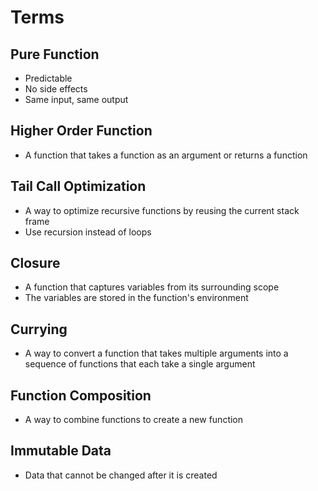 # Terms

## Pure Function

- Predictable
- No side effects
- Same input, same output

## Higher Order Function

- A function that takes a function as an argument or returns a function

## Tail Call Optimization

- A way to optimize recursive functions by reusing the current stack frame
- Use recursion instead of loops

## Closure

- A function that captures variables from its surrounding scope
- The variables are stored in the function's environment

## Currying

- A way to convert a function that takes multiple arguments into a sequence of functions that each take a single argument

## Function Composition

- A way to combine functions to create a new function

## Immutable Data

- Data that cannot be changed after it is created
